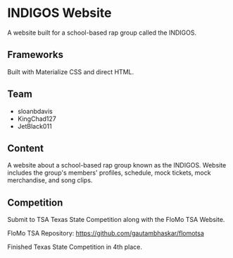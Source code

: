 # INDIGOS Website
A website built for a school-based rap group called the INDIGOS. 

## Frameworks
Built with Materialize CSS and direct HTML. 

## Team
- sloanbdavis
- KingChad127
- JetBlack011

## Content
A website about a school-based rap group known as the INDIGOS. Website includes the group's members' profiles, schedule, mock tickets, mock merchandise, and song clips.

## Competition
Submit to TSA Texas State Competition along with the FloMo TSA Website.

FloMo TSA Repository: https://github.com/gautambhaskar/flomotsa

Finished Texas State Competition in 4th place.


